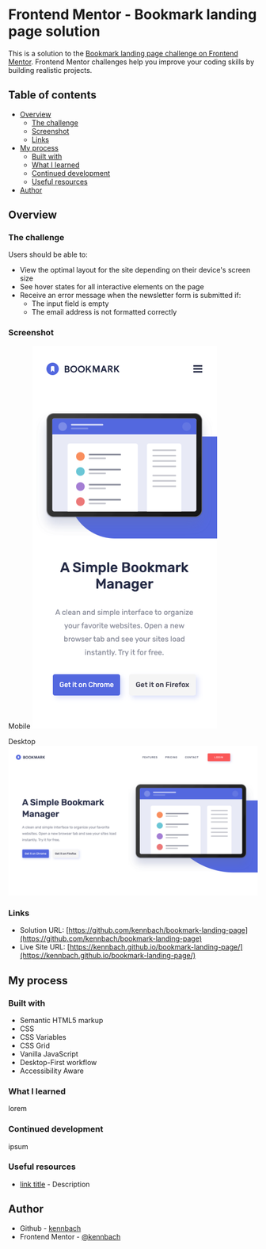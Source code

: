 # Frontend Mentor - Bookmark landing page solution

This is a solution to the [Bookmark landing page challenge on Frontend Mentor](https://www.frontendmentor.io/challenges/bookmark-landing-page-5d0b588a9edda32581d29158). Frontend Mentor challenges help you improve your coding skills by building realistic projects.

## Table of contents

- [Overview](#overview)
  - [The challenge](#the-challenge)
  - [Screenshot](#screenshot)
  - [Links](#links)
- [My process](#my-process)
  - [Built with](#built-with)
  - [What I learned](#what-i-learned)
  - [Continued development](#continued-development)
  - [Useful resources](#useful-resources)
- [Author](#author)

## Overview

### The challenge

Users should be able to:

- View the optimal layout for the site depending on their device's screen size
- See hover states for all interactive elements on the page
- Receive an error message when the newsletter form is submitted if:
  - The input field is empty
  - The email address is not formatted correctly

### Screenshot

Mobile
![](screenshot-mobile.png)

Desktop
![](screenshot-desktop.png)

### Links

- Solution URL: [https://github.com/kennbach/bookmark-landing-page](https://github.com/kennbach/bookmark-landing-page)
- Live Site URL: [https://kennbach.github.io/bookmark-landing-page/](https://kennbach.github.io/bookmark-landing-page/)

## My process

### Built with

- Semantic HTML5 markup
- CSS
- CSS Variables
- CSS Grid
- Vanilla JavaScript
- Desktop-First workflow
- Accessibility Aware

### What I learned

lorem

### Continued development

ipsum

### Useful resources

- [link title](url) - Description

## Author

- Github - [kennbach](https://github.com/kennbach)
- Frontend Mentor - [@kennbach](https://www.frontendmentor.io/profile/kennbach)
